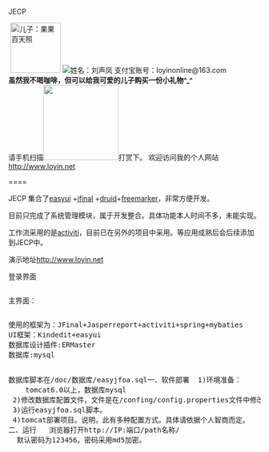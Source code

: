 JECP

<img src="http://www.loyin.net/s/img/head.jpg" title="">
<img src="http://www.loyin.net/s/img/myson.png" title="儿子：果果 百天照" height="100px">
 <img src="https://img.alipay.com/sys/personalprod/style/mc/btn-index.png">姓名：刘声凤 支付宝账号：loyinonline@163.com<br>
 <b>虽然我不喝咖啡，但可以给我可爱的儿子购买一份小礼物^_^</b>
 <br>
 请手机扫描<img src="http://www.loyin.net/alipay.png"width="150px">打赏下。
 欢迎访问我的个人网站 <a href="http://www.loyin.net">http://www.loyin.net</a>
 
 ====
 <p>
    JECP 集合了<a target="_blank" href="http://www.oschina.net/p/jquery+easyui">easyui</a> +<a target="_blank" href="http://www.oschina.net/p/jfinal">jfinal</a> +<a target="_blank" href="http://www.oschina.net/p/druid">druid</a>+<a target="_blank" href="http://www.oschina.net/p/freemarker">freemarker</a>，非常方便开发。
</p>
<p>
	目前只完成了系统管理模块，属于开发整合。具体功能本人时间不多，未能实现。
</p>
<p>
	工作流采用的是<a target="_blank" href="http://www.oschina.net/p/activiti">activiti</a>，目前已在另外的项目中采用。等应用成熟后会后续添加到JECP中。
</p>
<p>
	演示地址<a href="http://www.loyin.net" target="_blank">http://www.loyin.net</a> 
</p>
<p>
	登录界面
</p>
<p>
	<img src="http://static.oschina.net/uploads/space/2014/0316/112222_tIbC_105457.png" alt=""> 
</p>
<p>
	主界面：
</p>
<p>
	<img src="http://static.oschina.net/uploads/space/2014/0316/112348_vU6d_105457.png" alt=""> 
</p>
<pre>使用的框架为：JFinal+Jasperreport+activiti+spring+mybaties
UI框架：Kindedit+easyui
数据库设计插件:ERMaster
数据库:mysql

数据库脚本在/doc/数据库/easyjfoa.sql一、软件部署
&nbsp;1)环境准备：
&nbsp;&nbsp;&nbsp;&nbsp;tomcat6.0以上，数据库mysql
&nbsp;2)修改数据库配置文件，文件是在/confing/config.properties文件中修改。
&nbsp;3)运行easyjfoa.sql脚本。
&nbsp;4)tomcat部署项目。说明，此有多种配置方式。具体请依据个人智商而定。
二、运行
&nbsp;&nbsp;浏览器打开http://IP:端口/path名称/
&nbsp;&nbsp;默认密码为123456。密码采用md5加密。</pre>
<p>
	<br>
</p>
